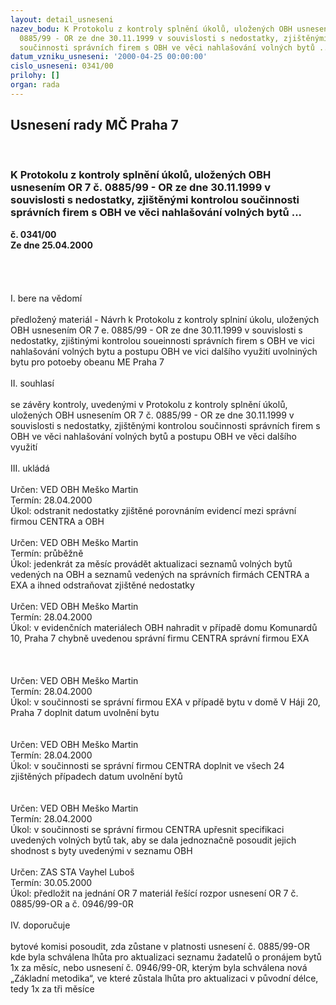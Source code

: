 ```yaml
---
layout: detail_usneseni
nazev_bodu: K Protokolu z kontroly splnění úkolů, uložených OBH usnesením OR 7 č.
  0885/99 - OR ze dne 30.11.1999 v souvislosti s nedostatky, zjištěnými kontrolou
  součinnosti správních firem s OBH ve věci nahlašování volných bytů ...
datum_vzniku_usneseni: '2000-04-25 00:00:00'
cislo_usneseni: 0341/00
prilohy: []
organ: rada
---
```

<div id="ucUsn_pList" class="usn">
	<span><h2>Usnesení rady MČ Praha 7 </h2>
<br></span><div class="standBody">
<span><h3>K Protokolu z kontroly splnění úkolů, uložených OBH usnesením OR 7 č. 0885/99 - OR ze dne 30.11.1999 v souvislosti s nedostatky, zjištěnými kontrolou součinnosti správních firem s OBH ve věci nahlašování volných bytů ...</h3></span><div class="center">
		<strong>č. 0341/00</strong><br>
	</div>
<div class="center">
		<strong>Ze dne 25.04.2000</strong><br><br>
	</div>
<br><br><br>I.	bere na vědomí<br><br> předložený materiál - Návrh k Protokolu z kontroly splniní úkolu, uložených OBH usnesením OR 7 e. 0885/99 - OR ze dne 30.11.1999 v souvislosti s nedostatky, zjištinými kontrolou soueinnosti správních firem s OBH ve vici nahlašování volných bytu a postupu OBH ve vici  dalšího využití uvolniných bytu pro potoeby obeanu ME Praha 7<br><br>II.	souhlasí <br><br>se závěry kontroly, uvedenými v Protokolu z kontroly splnění úkolů, uložených OBH usnesením OR 7 č. 0885/99 - OR ze dne 30.11.1999 v souvislosti s nedostatky, zjištěnými kontrolou součinnosti správních firem s OBH ve věci nahlašování volných bytů a postupu OBH ve věci  dalšího využití<br><br>III.	ukládá <br><br> Určen:	     	VED OBH Meško Martin<br>Termín: 28.04.2000<br>Úkol:	odstranit nedostatky zjištěné porovnáním evidencí mezi správní firmou CENTRA a OBH<br> <br> Určen:	     	VED OBH Meško Martin<br>Termín: průběžně<br>Úkol:	jedenkrát za měsíc provádět aktualizaci seznamů volných bytů vedených na OBH a seznamů vedených na správních firmách CENTRA a EXA a ihned odstraňovat zjištěné nedostatky<br> <br> Určen:	     	VED OBH Meško Martin<br>Termín: 28.04.2000<br>Úkol:	v evidenčních materiálech OBH nahradit v případě domu Komunardů 10, Praha 7 chybně uvedenou správní firmu CENTRA správní firmou EXA<br> <br><br><br> Určen:	     	VED OBH Meško Martin<br>Termín: 28.04.2000<br>Úkol:	v součinnosti se správní firmou EXA v případě bytu v domě V Háji 20, Praha 7 doplnit datum uvolnění bytu<br> <br><br> Určen:	     	VED OBH Meško Martin<br>Termín: 28.04.2000<br>Úkol:	v součinnosti se správní firmou CENTRA doplnit ve všech 24 zjištěných případech datum uvolnění bytů<br> <br><br> Určen:	     	VED OBH Meško Martin<br>Termín: 28.04.2000<br>Úkol:	v součinnosti se správní firmou CENTRA upřesnit specifikaci uvedených volných bytů tak, aby se dala jednoznačně posoudit jejich shodnost s byty uvedenými v seznamu OBH<br> <br> Určen:	     	ZAS STA Vayhel Luboš<br>Termín: 30.05.2000<br>Úkol:	předložit na jednání OR 7 materiál řešící rozpor usnesení OR 7 č. 0885/99-OR a č. 0946/99-0R<br> <br>IV.	doporučuje<br><br>bytové komisi posoudit, zda zůstane v platnosti usnesení č. 0885/99-OR kde byla schválena lhůta pro aktualizaci seznamu žadatelů o pronájem bytů 1x za měsíc, nebo usnesení č. 0946/99-0R, kterým byla schválena nová „Základní metodika“, ve které zůstala lhůta pro aktualizaci v původní délce, tedy 1x za tři měsíce<br>
</div>
</div>